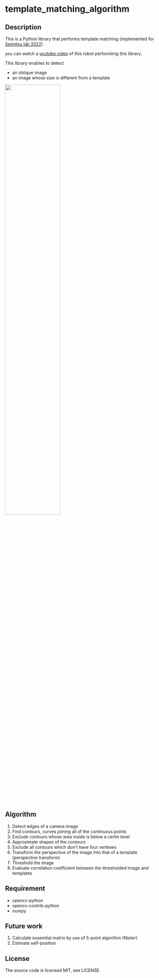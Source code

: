# template_matching_algorithm

## Description
This is a Python library that performs template matching (implemented for [Seimitsu lab 2022](https://www.pemayfes.t.u-tokyo.ac.jp/2022/pc/)).

you can watch a [youtube video](https://www.youtube.com/watch?v=VJ_TkAnpTyI) of this robot performimg this library.

This library enables to detect
- an oblique image
- an image whose size is different from a template

<img src="https://user-images.githubusercontent.com/88654010/175755785-63e54176-6f85-454d-9a23-cc61202d1845.jpg" width="60%">

## Algorithm
1. Detect edges of a camera image
2. Find contours, curves joining all of the continuous points
3. Exclude contours whose area inside is below a certin level
4. Approximate shapes of the contours
5. Exclude all contours which don't have four vertexes
6. Transform the perspective of the image into that of a template (perspective transform)
7. Threshold the image
8. Evaluate correlation coefficient between the thresholded image and templates

## Requirement
- opencv-python
- opencv-contrib-python
- numpy

## Future work
1. Calculate essemtial matrix by use of 5-point algorithm (Nister)
2. Estimate self-position

## License
The source code is licensed MIT, see LICENSE.
